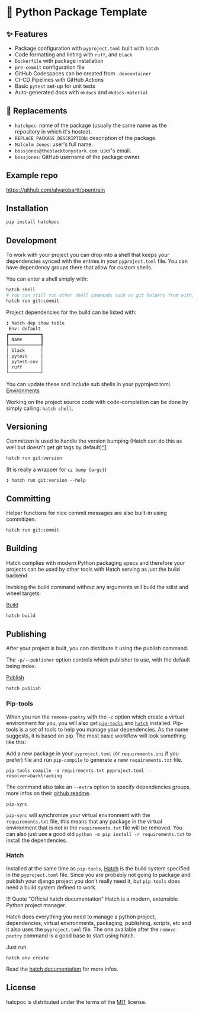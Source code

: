# 🎈 Python Package Template

## ✨ Features

* Package configuration with `pyproject.toml` built with `hatch`
* Code formatting and linting with `ruff`, and `black`
* `Dockerfile` with package installation
* `pre-commit` configuration file
* GitHub Codespaces can be created from `.devcontainer`
* CI-CD Pipelines with GitHub Actions
* Basic `pytest` set-up for unit tests
* Auto-generated docs with `mkdocs` and `mkdocs-material`

## 🚚 Replacements

* `hatchpoc`: name of the package (usually the same name as the repository in which it's hosted).
* `REPLACE_PACKAGE_DESCRIPTION`: description of the package.
* `Malcolm Jones`: user's full name.
* `bossjones@theblacktonystark.com`: user's email.
* `bossjones`: GitHub username of the package owner.

## Example repo

https://github.com/alvarobartt/opentrain


## Installation

```bash
pip install hatchpoc
```

## Development

To work with your project you can drop into a shell that keeps your
dependencies synced with the entries in your `pyproject.toml` file. You can have
dependency groups there that allow for custom shells.

You can enter a shell simply with:

```bash
hatch shell
# You can still run other shell commands such as git helpers from within the shell
hatch run git:commit
```

Project dependencies for the build can be listed with:

```bash
❯ hatch dep show table
 Env: default
┏━━━━━━━━━━━━┓
┃ Name       ┃
┡━━━━━━━━━━━━┩
│ black      │
│ pytest     │
│ pytest-cov │
│ ruff       │
└────────────┘
```

You can update these and include sub shells in your pyproject.toml.
[Environments](https://hatch.pypa.io/latest/environment/#creation)

Working on the project source code with code-completion can be done by simply
calling: `hatch shell`.

## Versioning

Commitzen is used to handle the version bumping (Hatch can do this as well but
doesn't get git tags by default)[^1](https://hatch.pypa.io/latest/version/#versioning)

```bash
hatch run git:version
```

(It is really a wrapper for `cz bump {args}`)

```console
❯ hatch run git:version --help
```

## Committing

Helper functions for nice commit messages are also built-in using commitizen.

```bash
hatch run git:commit
```

## Building

Hatch complies with modern Python packaging specs and therefore your projects
can be used by other tools with Hatch serving as just the build backend.

Invoking the build command without any arguments will build the sdist and wheel targets:

[Build](https://hatch.pypa.io/latest/build/#building)

```bash
hatch build
```

## Publishing

After your project is built, you can distribute it using the publish command.

The `-p/--publisher` option controls which publisher to use, with the default
being index.

[Publish](https://hatch.pypa.io/latest/publish/#publishing)

```bash
hatch publish
```

### Pip-tools

When you run the `remove-poetry` with the `-c` option which create a virtual environment for you, you will also get [`pip-tools`](https://github.com/jazzband/pip-tools) and [`hatch`](https://github.com/pypa/hatch) installed.
Pip-tools is a set of tools to help you manage your dependencies. As the name suggests, it is based on pip.
The most basic workflow will look something like this:

Add a new package in your `pyproject.toml` (or `requirements.ini` if you prefer) file and run `pip-compile` to generate a new `requirements.txt` file.
```shell
pip-tools compile -o requirements.txt pyproject.toml --resolver=backtracking
```
The command also take an `--extra` option to specify dependencies groups, more infos on their [github readme](https://github.com/jazzband/pip-tools).

```shell
pip-sync
```
`pip-sync` will synchronize your virtual environment with the `requirements.txt` file, this means that any package in the virtual
environment that is not in the `requirements.txt` file will be removed. You can also just use a good old `python -m pip install -r requirements.txt`
to install the dependencies.

### Hatch

Installed at the same time as  `pip-tools`, [Hatch](https://hatch.pypa.io/latest/) is the build system specified in the `pyproject.toml` file. Since you are probably
not going to package and publish your django project you don't really need it, but `pip-tools` does need a build system defined
to work.

!!! Quote "Official hatch documentation"
    Hatch is a modern, extensible Python project manager.

Hatch does everything you need to manage a python project, dependencies, virtual environments, packaging, publishing, scripts, etc and it also uses
the `pyproject.toml` file. The one available after the `remove-poetry` command is a good base to start using hatch.

Just run
```shell
hatch env create
```

Read the [hatch documentation](https://hatch.pypa.io/latest/) for more infos.

## License

hatcpoc is distributed under the terms of the
[MIT](https://spdx.org/licenses/MIT.html) license.
